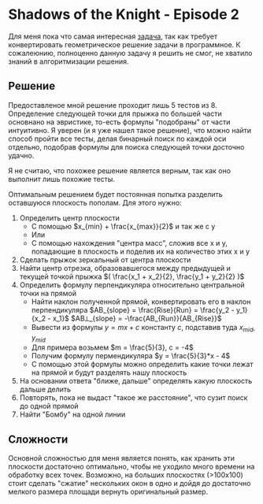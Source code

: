 # Shadows of the Knight - Episode 2
Для меня пока что самая интересная [задача](https://www.codingame.com/training/expert/shadows-of-the-knight-episode-2), так как требует конвертировать геометрическое решение задачи в программное. К сожалеюнию, полноценно данную задачу я решить не смог, не хватило знаний в алгоритмизации решения.

## Решение
Предоставленое мной решение проходит лишь 5 тестов из 8. Определение следующей точки для прыжка по большей части основнано на эвристике, то-есть формулы "подобраны" от части интуитивно. Я уверен (и я уже нашел такое решение), что можно найти способ пройти все тесты, делая бинарный поиск по каждой оси отдельно, подобрав формулы для поиска следующей точки досточно удачно.

Я не считаю, что похожее решение является верным, так как оно выполнит лишь похожие тесты.

Оптимальным решением будет постоянная попытка разделить оставшуюся плоскость пополам.
Для этого нужно:
1. Определить центр плоскости 
   - С помощью $x_{min} + \frac{x_{max}}{2}$ и так же с y
   - Или
   - С помощью нахождения "центра масс", сложив все x и y, попадающие в плоскость и поделив их на количество этих x и y
2. Сделать прыжок зеркальный от центра плоскости
3. Найти центр отрезка, образовавшегося между предыдущей и текущей точкой прыжка $( \frac{x_1 + x_2}{2}, \frac{y_1 + y_2}{2} )$
4. Определить формулу перпендикуляра относительно центральной точки на прямой
   - Найти наклон полученной прямой, конвертировать его в наклон перпендикуляра $AB_{slope} = \frac{Rise}{Run} = \frac{y_2 - y_1}{x_2 - x_1}$ $AB⟂_{slope} = -\frac{AB_{Run}}{AB_{Rise}}$
   - Вывести из формулы $y = mx + c$ константу $c$, подставив туда $x_{mid}, y_{mid}$
   - Для примера возьмем $m = \frac{5}{3}, c = -4$
   - Получим формулу пермендикуляра $y = \frac{5}{3}*x - 4$
   - С помощью этой формулы можно определить какие точки лежат на прямой и будут разделять нашу плоскость
5. На основании ответа "ближе, дальше" определять какую плоскость дальше делить
6. Повторять, пока не выдаст "такое же расстояние", что сузит поиск до одной прямой
7. Найти "Бомбу" на одной линии

## Сложности
Основной сложностью для меня является понять, как хранить эти плоскости достаточно оптимально, чтобы не уходило много времени на обработку всех точек. Возможно, на больших плоскостях (>100x100) стоит сделать "сжатие" нескольких окон в одно и дойдя до достаточно мелкого размера площади вернуть оригинальный размер.  